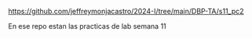 https://github.com/jeffreymonjacastro/2024-I/tree/main/DBP-TA/s11_pc2

En ese repo estan las practicas de lab semana 11 
